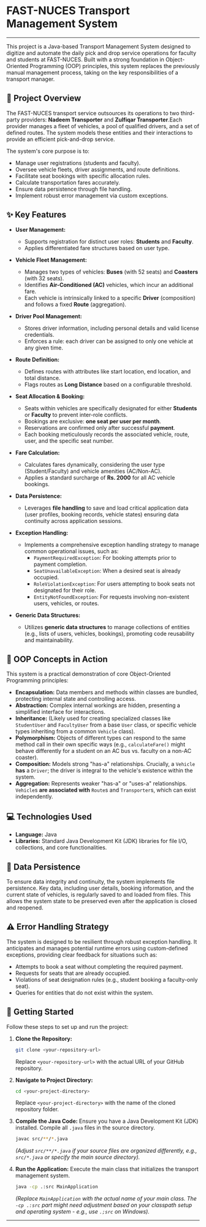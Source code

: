 # FAST-NUCES Transport Management System
---
This project is a Java-based Transport Management System designed to digitize and automate the daily pick and drop service operations for faculty and students at FAST-NUCES. Built with a strong foundation in Object-Oriented Programming (OOP) principles, this system replaces the previously manual management process, taking on the key responsibilities of a transport manager.

## 🚀 Project Overview

The FAST-NUCES transport service outsources its operations to two third-party providers: **Nadeem Transporter** and **Zulfiqar Transporter**.Each provider manages a fleet of vehicles, a pool of qualified drivers, and a set of defined routes. The system models these entities and their interactions to provide an efficient pick-and-drop service.

The system's core purpose is to:
*   Manage user registrations (students and faculty).
*   Oversee vehicle fleets, driver assignments, and route definitions.
*   Facilitate seat bookings with specific allocation rules.
*   Calculate transportation fares accurately.
*   Ensure data persistence through file handling.
*   Implement robust error management via custom exceptions.

## ✨ Key Features

*   **User Management:**
    *   Supports registration for distinct user roles: **Students** and **Faculty**.
    *   Applies differentiated fare structures based on user type.

*   **Vehicle Fleet Management:**
    *   Manages two types of vehicles: **Buses** (with 52 seats) and **Coasters** (with 32 seats).
    *   Identifies **Air-Conditioned (AC)** vehicles, which incur an additional fare.
    *   Each vehicle is intrinsically linked to a specific **Driver** (composition) and follows a fixed **Route** (aggregation).

*   **Driver Pool Management:**
    *   Stores driver information, including personal details and valid license credentials.
    *   Enforces a rule: each driver can be assigned to only one vehicle at any given time.

*   **Route Definition:**
    *   Defines routes with attributes like start location, end location, and total distance.
    *   Flags routes as **Long Distance** based on a configurable threshold.

*   **Seat Allocation & Booking:**
    *   Seats within vehicles are specifically designated for either **Students** or **Faculty** to prevent inter-role conflicts.
    *   Bookings are exclusive: **one seat per user per month**.
    *   Reservations are confirmed only after successful **payment**.
    *   Each booking meticulously records the associated vehicle, route, user, and the specific seat number.

*   **Fare Calculation:**
    *   Calculates fares dynamically, considering the user type (Student/Faculty) and vehicle amenities (AC/Non-AC).
    *   Applies a standard surcharge of **Rs. 2000** for all AC vehicle bookings.

*   **Data Persistence:**
    *   Leverages **file handling** to save and load critical application data (user profiles, booking records, vehicle states) ensuring data continuity across application sessions.

*   **Exception Handling:**
    *   Implements a comprehensive exception handling strategy to manage common operational issues, such as:
        *   `PaymentRequiredException`: For booking attempts prior to payment completion.
        *   `SeatUnavailableException`: When a desired seat is already occupied.
        *   `RoleViolationException`: For users attempting to book seats not designated for their role.
        *   `EntityNotFoundException`: For requests involving non-existent users, vehicles, or routes.

*   **Generic Data Structures:**
    *   Utilizes **generic data structures** to manage collections of entities (e.g., lists of users, vehicles, bookings), promoting code reusability and maintainability.

## 🧱 OOP Concepts in Action

This system is a practical demonstration of core Object-Oriented Programming principles:

*   **Encapsulation:** Data members and methods within classes are bundled, protecting internal state and controlling access.
*   **Abstraction:** Complex internal workings are hidden, presenting a simplified interface for interactions.
*   **Inheritance:** (Likely used for creating specialized classes like `StudentUser` and `FacultyUser` from a base `User` class, or specific vehicle types inheriting from a common `Vehicle` class).
*   **Polymorphism:** Objects of different types can respond to the same method call in their own specific ways (e.g., `calculateFare()` might behave differently for a student on an AC bus vs. faculty on a non-AC coaster).
*   **Composition:** Models strong "has-a" relationships. Crucially, a `Vehicle` **has** a `Driver`; the driver is integral to the vehicle's existence within the system.
*   **Aggregation:** Represents weaker "has-a" or "uses-a" relationships. `Vehicle`s **are associated with** `Route`s and `Transporter`s, which can exist independently.

## 💻 Technologies Used

*   **Language:** Java
*   **Libraries:** Standard Java Development Kit (JDK) libraries for file I/O, collections, and core functionalities.

## 📁 Data Persistence

To ensure data integrity and continuity, the system implements file persistence. Key data, including user details, booking information, and the current state of vehicles, is regularly saved to and loaded from files. This allows the system state to be preserved even after the application is closed and reopened.

## ⚠️ Error Handling Strategy

The system is designed to be resilient through robust exception handling. It anticipates and manages potential runtime errors using custom-defined exceptions, providing clear feedback for situations such as:
*   Attempts to book a seat without completing the required payment.
*   Requests for seats that are already occupied.
*   Violations of seat designation rules (e.g., student booking a faculty-only seat).
*   Queries for entities that do not exist within the system.

## 🚀 Getting Started

Follow these steps to set up and run the project:

1.  **Clone the Repository:**
    ```bash
    git clone <your-repository-url>
    ```
    Replace `<your-repository-url>` with the actual URL of your GitHub repository.

2.  **Navigate to Project Directory:**
    ```bash
    cd <your-project-directory>
    ```
    Replace `<your-project-directory>` with the name of the cloned repository folder.

3.  **Compile the Java Code:**
    Ensure you have a Java Development Kit (JDK) installed. Compile all `.java` files in the source directory.
    ```bash
    javac src/**/*.java
    ```
    *(Adjust `src/**/*.java` if your source files are organized differently, e.g., `src/*.java` or specify the main source directory).*

4.  **Run the Application:**
    Execute the main class that initializes the transport management system.
    ```bash
    java -cp .:src MainApplication
    ```
    *(Replace `MainApplication` with the actual name of your main class. The `-cp .:src` part might need adjustment based on your classpath setup and operating system - e.g., use `.;src` on Windows).*

---
